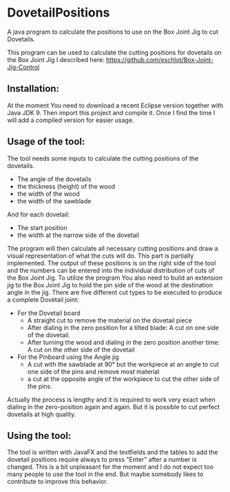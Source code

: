 
# DovetailPositions
A java program to calculate the positions to use on the Box Joint Jig to cut Dovetails. 

This program can be used to calculate the cutting positions for dovetails on the Box Joint Jig I described here: 
https://github.com/eschlot/Box-Joint-Jig-Control


## Installation: 
At the moment You need to download a recent Eclipse version together with Java JDK 9. Then import this project and compile it. 
Once I find the time I will add a compiled version for easier usage. 

## Usage of the tool:
The tool needs some inputs to calculate the cutting positions of the dovetails. 
- The angle of the dovetails
- the thickness (height) of the wood
- the width of the wood
- the width of the sawblade

And for each dovetail:
- The start position 
- the width at the narrow side of the dovetail

The program will then calculate all necessary cutting positions and draw a visual representation of what the cuts will do. This part is partially implemented. The output of these positions is on the right side of the tool and the numbers can be entered into the individual distribution of cuts of the Box Joint Jig. 
To utilize the program You also need to build an extension jig to the Box Joint Jig to hold the pin side of the wood at the destination angle in the jig. 
There are five different cut types to be executed to produce a complete Dovetail joint:

- For the Dovetail board
  - A straight cut to remove the material on the dovetail piece
  - After dialing in the zero position for a tilted blade: A cut on one side of the dovetail.
  - After turning the wood and dialing in the zero position another time: A cut on the other side of the dovetail
- For the Pinboard using the Angle jig
  - A cut with the sawblade at 90° but the workpiece at an angle to cut one side of the pins and remove most material
  - a cut at the opposite angle of the workpiece to cut the other side of the pins. 
  
Actually the process is lengthy and it is required to work very exact when dialing in the zero-position again and again. But it is possible to cut perfect dovetails at high quality. 

## Using the tool:

The tool is written with JavaFX and the textfields and the tables to add the dovetail positions require always to press "Enter" after a number is changed. This is a bit unpleasant for the moment and I do not expect too many people to use the tool in the end. But maybe somebody likes to contribute to improve this behavior. 

  
